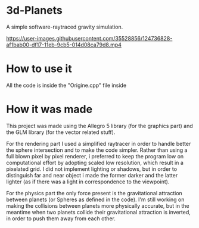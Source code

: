 # 3d-Planets
A simple software-raytraced gravity simulation.

https://user-images.githubusercontent.com/35528856/124736828-af1bab00-df17-11eb-9cb5-014d08ca79d8.mp4

# How to use it
All the code is inside the "Origine.cpp" file inside 

# How it was made
This project was made using the Allegro 5 library (for the graphics part) and the GLM library (for the vector related stuff).

For the rendering part I used a simplified raytracer in order to handle better the sphere intersection
and to make the code simpler. Rather than using a full blown pixel by pixel renderer, i preferred to keep
the program low on computational effort by adopting scaled low resolution, which result in a pixelated
grid. I did not implement lighting or shadows, but in order to distinguish far and near object i made the
former darker and the latter lighter (as if there was a light in correspondence to the viewpoint).

For the physics part the only force present is the gravitational attraction
between planets (or Spheres as defined in the code). I'm still working on making the collisions between
planets more physically accurate, but in the meantime when two planets collide their gravitational attraction
is inverted, in order to push them away from each other.

